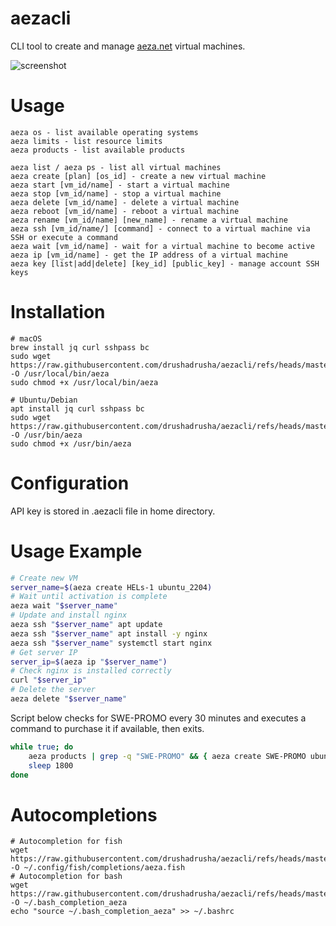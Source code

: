 # aezacli

CLI tool to create and manage [aeza.net](https://aeza.net/?ref=397668) virtual machines.

![screenshot](screenshot.png)

# Usage

```
aeza os - list available operating systems
aeza limits - list resource limits
aeza products - list available products

aeza list / aeza ps - list all virtual machines
aeza create [plan] [os_id] - create a new virtual machine
aeza start [vm_id/name] - start a virtual machine
aeza stop [vm_id/name] - stop a virtual machine
aeza delete [vm_id/name] - delete a virtual machine
aeza reboot [vm_id/name] - reboot a virtual machine
aeza rename [vm_id/name] [new_name] - rename a virtual machine
aeza ssh [vm_id/name/] [command] - connect to a virtual machine via SSH or execute a command
aeza wait [vm_id/name] - wait for a virtual machine to become active
aeza ip [vm_id/name] - get the IP address of a virtual machine
aeza key [list|add|delete] [key_id] [public_key] - manage account SSH keys
```

# Installation

```shell
# macOS
brew install jq curl sshpass bc
sudo wget https://raw.githubusercontent.com/drushadrusha/aezacli/refs/heads/master/aezacli -O /usr/local/bin/aeza
sudo chmod +x /usr/local/bin/aeza

# Ubuntu/Debian
apt install jq curl sshpass bc
sudo wget https://raw.githubusercontent.com/drushadrusha/aezacli/refs/heads/master/aezacli -O /usr/bin/aeza
sudo chmod +x /usr/bin/aeza
```

# Configuration

API key is stored in .aezacli file in home directory.

# Usage Example

```bash
# Create new VM
server_name=$(aeza create HELs-1 ubuntu_2204)
# Wait until activation is complete
aeza wait "$server_name"
# Update and install nginx
aeza ssh "$server_name" apt update
aeza ssh "$server_name" apt install -y nginx
aeza ssh "$server_name" systemctl start nginx
# Get server IP
server_ip=$(aeza ip "$server_name")
# Check nginx is installed correctly
curl "$server_ip"
# Delete the server
aeza delete "$server_name"
```

Script below checks for SWE-PROMO every 30 minutes and executes a command to purchase it if available, then exits.

```bash
while true; do
    aeza products | grep -q "SWE-PROMO" && { aeza create SWE-PROMO ubuntu_2404 month; exit; }
    sleep 1800
done
```

# Autocompletions

```shell
# Autocompletion for fish
wget https://raw.githubusercontent.com/drushadrusha/aezacli/refs/heads/master/aeza.fish -O ~/.config/fish/completions/aeza.fish
# Autocompletion for bash
wget https://raw.githubusercontent.com/drushadrusha/aezacli/refs/heads/master/aeza.fish -O ~/.bash_completion_aeza
echo "source ~/.bash_completion_aeza" >> ~/.bashrc
```